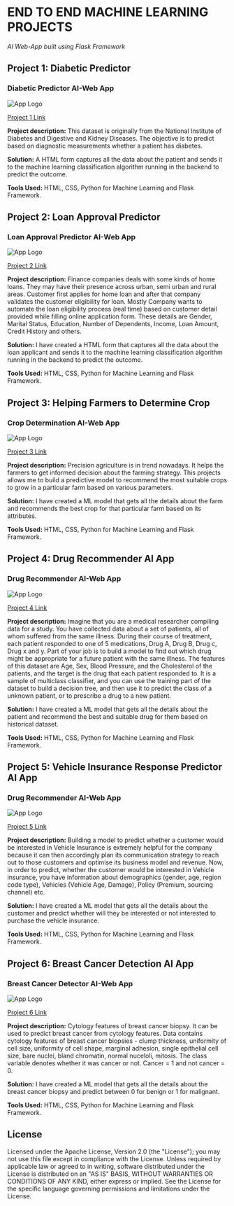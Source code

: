# END TO END MACHINE LEARNING PROJECTS
*AI Web-App built using Flask Framework*

## Project 1: Diabetic Predictor

### Diabetic Predictor AI-Web App

![App Logo](https://github.com/drdataSpp/Spp-End2End-ML-Projects/blob/master/Diabetes%20Predictor%20App.gif)

[Project 1 Link](https://github.com/drdataSpp/ML-App1-Diabetes-Predictor)

**Project description:** This dataset is originally from the National Institute of Diabetes and Digestive and Kidney Diseases. The objective is to predict based on diagnostic measurements whether a patient has diabetes.

**Solution:** A HTML form captures all the data about the patient and sends it to the machine learning classification algorithm running in the backend to predict the outcome.

**Tools Used:** HTML, CSS, Python for Machine Learning and Flask Framework.

## Project 2: Loan Approval Predictor

### Loan Approval Predictor AI-Web App

![App Logo](https://github.com/drdataSpp/Spp-End2End-ML-Projects/blob/master/Loan%20Predictor%20App.gif)

[Project 2 Link](https://github.com/drdataSpp/ML-App2-Loan-Approval-Predictor)

**Project description:** Finance companies deals with some kinds of home loans. They may have their presence across urban, semi urban and rural areas. Customer first applies for home loan and after that company validates the customer eligibility for loan. Mostly Company wants to automate the loan eligibility process (real time) based on customer detail provided while filling online application form. These details are Gender, Marital Status, Education, Number of Dependents, Income, Loan Amount, Credit History and others.

**Solution:** I have created a HTML form that captures all the data about the loan applicant and sends it to the machine learning classification algorithm running in the backend to predict the outcome.

**Tools Used:** HTML, CSS, Python for Machine Learning and Flask Framework.

## Project 3: Helping Farmers to Determine Crop

### Crop Determination AI-Web App

![App Logo](https://github.com/drdataSpp/Spp-End2End-ML-Projects/blob/master/Crop%20Recommender%20App.gif)

[Project 3 Link](https://github.com/drdataSpp/ML-App3-Crop-Determining-AI-App)

**Project description:** Precision agriculture is in trend nowadays. It helps the farmers to get informed decision about the farming strategy. This projects allows me to build a predictive model to recommend the most suitable crops to grow in a particular farm based on various parameters.

**Solution:** I have created a ML model that gets all the details about the farm and recommends the best crop for that particular farm based on its attributes.

**Tools Used:** HTML, CSS, Python for Machine Learning and Flask Framework.

## Project 4: Drug Recommender AI App

### Drug Recommender AI-Web App

![App Logo](https://github.com/drdataSpp/Spp-End2End-ML-Projects/blob/master/Drug%20Recommender%20App.gif)

[Project 4 Link](https://github.com/drdataSpp/ML-App4-Drug-Recommender-AI-App)

**Project description:** Imagine that you are a medical researcher compiling data for a study. You have collected data about a set of patients, all of whom suffered from the same illness. During their course of treatment, each patient responded to one of 5 medications, Drug A, Drug B, Drug c, Drug x and y. Part of your job is to build a model to find out which drug might be appropriate for a future patient with the same illness. The features of this dataset are Age, Sex, Blood Pressure, and the Cholesterol of the patients, and the target is the drug that each patient responded to. It is a sample of multiclass classifier, and you can use the training part of the dataset to build a decision tree, and then use it to predict the class of a unknown patient, or to prescribe a drug to a new patient.

**Solution:** I have created a ML model that gets all the details about the patient and recommend the best and suitable drug for them based on historical dataset.

**Tools Used:** HTML, CSS, Python for Machine Learning and Flask Framework.

## Project 5: Vehicle Insurance Response Predictor AI App

### Drug Recommender AI-Web App

![App Logo](https://github.com/drdataSpp/Spp-End2End-ML-Projects/blob/master/Vehicle%20Ins%20Response%20Predictor%20App.gif)

[Project 5 Link](https://github.com/drdataSpp/ML-App5-Insurance-Response-Predictor-AI-App)

**Project description:** Building a model to predict whether a customer would be interested in Vehicle Insurance is extremely helpful for the company because it can then accordingly plan its communication strategy to reach out to those customers and optimise its business model and revenue. Now, in order to predict, whether the customer would be interested in Vehicle insurance, you have information about demographics (gender, age, region code type), Vehicles (Vehicle Age, Damage), Policy (Premium, sourcing channel) etc.

**Solution:** I have created a ML model that gets all the details about the customer and predict whether will they be interested or not interested to purchase the vehicle insurance.

**Tools Used:** HTML, CSS, Python for Machine Learning and Flask Framework.


## Project 6: Breast Cancer Detection AI App

### Breast Cancer Detector AI-Web App

![App Logo](https://github.com/drdataSpp/ML-App6-Breast-Cancer-Detector/blob/master/breast-cancer-app.gif)

[Project 6 Link](https://github.com/drdataSpp/ML-App6-Breast-Cancer-Detector)

**Project description:** Cytology features of breast cancer biopsy. It can be used to predict breast cancer from cytology features. Data contains cytology features of breast cancer biopsies - clump thickness, uniformity of cell size, uniformity of cell shape, marginal adhesion, single epithelial cell size, bare nuclei, bland chromatin, normal nuceloli, mitosis. The class variable denotes whether it was cancer or not. Cancer = 1 and not cancer = 0.

**Solution:** I have created a ML model that gets all the details about the breast cancer biopsy and predict between 0 for benign or 1 for malignant.

**Tools Used:** HTML, CSS, Python for Machine Learning and Flask Framework.


## License
Licensed under the Apache License, Version 2.0 (the "License"); you may not use this file except in compliance with the License. Unless required by applicable law or agreed to in writing, software distributed under the License is distributed on an "AS IS" BASIS, WITHOUT WARRANTIES OR CONDITIONS OF ANY KIND, either express or implied. See the License for the specific language governing permissions and limitations under the License.
